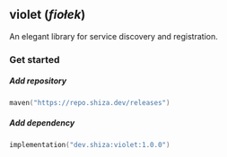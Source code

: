 ## violet (*fiołek*)

An elegant library for service discovery and registration.

### Get started

##### Add repository

```kotlin
maven("https://repo.shiza.dev/releases")
```

##### Add dependency

```kotlin
implementation("dev.shiza:violet:1.0.0")
```
